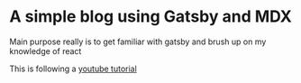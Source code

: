 # A simple blog using Gatsby and MDX

Main purpose really is to get familiar with gatsby and brush up on my knowledge of react

This is following a [youtube tutorial](https://www.youtube.com/playlist?list=PLW0RabRDhwwzVNhlOgQQgw6HJzXdM1MnT) 